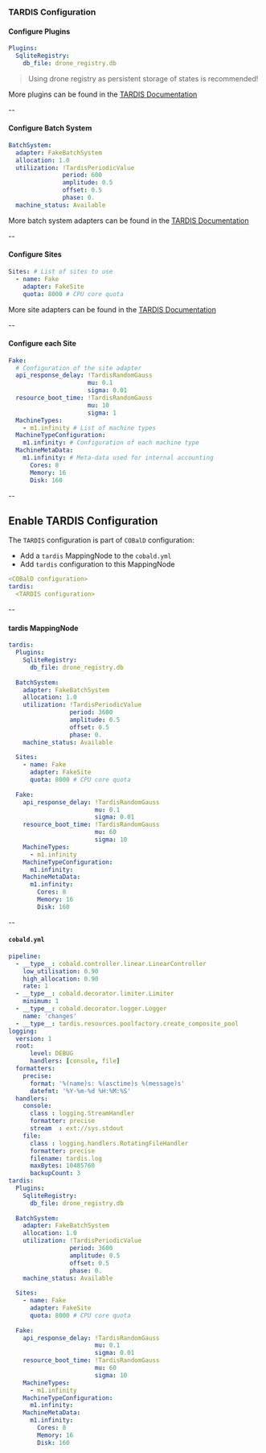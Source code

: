 ### TARDIS Configuration
#### Configure Plugins

```yaml
Plugins:
  SqliteRegistry:
    db_file: drone_registry.db
```

> Using drone registry as persistent storage of states is recommended!

More plugins can be found in the [TARDIS Documentation](https://cobald-tardis.readthedocs.io/en/latest/plugins/plugins.html)

--

#### Configure Batch System

```yaml
BatchSystem:
  adapter: FakeBatchSystem
  allocation: 1.0
  utilization: !TardisPeriodicValue
               period: 600
               amplitude: 0.5
               offset: 0.5
               phase: 0.
  machine_status: Available
```

More batch system adapters can be found in the [TARDIS Documentation](https://cobald-tardis.readthedocs.io/en/latest/adapters/batchsystem.html) 

--

#### Configure Sites

```yaml
Sites: # List of sites to use
  - name: Fake
    adapter: FakeSite
    quota: 8000 # CPU core quota
```

More site adapters can be found in the [TARDIS Documentation](https://cobald-tardis.readthedocs.io/en/latest/adapters/site.html) 

--

<!-- .element: style="font-size:80%;" -->
#### Configure each Site

```yaml
Fake: 
  # Configuration of the site adapter
  api_response_delay: !TardisRandomGauss
                      mu: 0.1
                      sigma: 0.01
  resource_boot_time: !TardisRandomGauss
                      mu: 10
                      sigma: 1
  MachineTypes:
    - m1.infinity # List of machine types
  MachineTypeConfiguration:
    m1.infinity: # Configuration of each machine type
  MachineMetaData:
    m1.infinity: # Meta-data used for internal accounting
      Cores: 8
      Memory: 16
      Disk: 160
```

--


<!-- .element: style="font-size:80%;" -->
## Enable TARDIS Configuration

The `TARDIS` configuration is part of `COBalD` configuration:
* Add a `tardis` MappingNode to the `cobald.yml`
* Add `tardis` configuration to this MappingNode

```yaml
<COBalD configuration>
tardis:
  <TARDIS configuration>
```

--

<!-- .element: style="font-size:45%;" -->
#### tardis MappingNode

```yaml
tardis:
  Plugins:
    SqliteRegistry:
      db_file: drone_registry.db
  
  BatchSystem:
    adapter: FakeBatchSystem
    allocation: 1.0
    utilization: !TardisPeriodicValue
                 period: 3600
                 amplitude: 0.5
                 offset: 0.5
                 phase: 0.
    machine_status: Available
  
  Sites:
    - name: Fake
      adapter: FakeSite
      quota: 8000 # CPU core quota
  
  Fake:
    api_response_delay: !TardisRandomGauss
                        mu: 0.1
                        sigma: 0.01
    resource_boot_time: !TardisRandomGauss
                        mu: 60
                        sigma: 10
    MachineTypes:
      - m1.infinity
    MachineTypeConfiguration:
      m1.infinity:
    MachineMetaData:
      m1.infinity:
        Cores: 8
        Memory: 16
        Disk: 160
```

--

<!-- .element: style="font-size:45%;" -->
#### `cobald.yml`

```yaml
pipeline:
  - __type__: cobald.controller.linear.LinearController
    low_utilisation: 0.90
    high_allocation: 0.90
    rate: 1
  - __type__: cobald.decorator.limiter.Limiter
    minimum: 1
  - __type__: cobald.decorator.logger.Logger
    name: 'changes'
  - __type__: tardis.resources.poolfactory.create_composite_pool
logging:
  version: 1
  root:
      level: DEBUG
      handlers: [console, file]
  formatters:
    precise:
      format: '%(name)s: %(asctime)s %(message)s'
      datefmt: '%Y-%m-%d %H:%M:%S'
  handlers:
    console:
      class : logging.StreamHandler
      formatter: precise
      stream  : ext://sys.stdout
    file:
      class : logging.handlers.RotatingFileHandler
      formatter: precise
      filename: tardis.log
      maxBytes: 10485760
      backupCount: 3
tardis:
  Plugins:
    SqliteRegistry:
      db_file: drone_registry.db
  
  BatchSystem:
    adapter: FakeBatchSystem
    allocation: 1.0
    utilization: !TardisPeriodicValue
                 period: 3600
                 amplitude: 0.5
                 offset: 0.5
                 phase: 0.
    machine_status: Available
  
  Sites:
    - name: Fake
      adapter: FakeSite
      quota: 8000 # CPU core quota
  
  Fake:
    api_response_delay: !TardisRandomGauss
                        mu: 0.1
                        sigma: 0.01
    resource_boot_time: !TardisRandomGauss
                        mu: 60
                        sigma: 10
    MachineTypes:
      - m1.infinity
    MachineTypeConfiguration:
      m1.infinity:
    MachineMetaData:
      m1.infinity:
        Cores: 8
        Memory: 16
        Disk: 160
```
